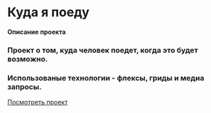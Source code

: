 # Куда я поеду

**Описание проекта**

### Проект о том, куда человек поедет, когда это будет возможно.
### Использованые технологии - флексы, гриды и медиа запросы.

[Посмотреть проект](https://alekseisanatov.github.io/yandex-travel/)